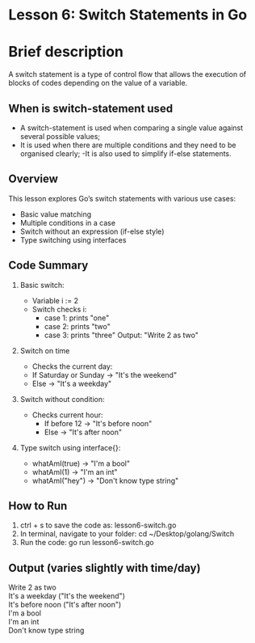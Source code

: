 # Lesson 6: Switch Statements in Go

# Brief description
A switch statement is a type of control flow that allows the execution of blocks of codes depending on the value of a variable.

## When is switch-statement used
- A switch-statement is used when comparing a single value against several possible values;
- It is used when there are multiple conditions and they need to be organised clearly;
-It is also used to simplify if-else statements.

## Overview

This lesson explores Go’s switch statements with various use cases:

- Basic value matching
- Multiple conditions in a case
- Switch without an expression (if-else style)
- Type switching using interfaces

## Code Summary

1. Basic switch:

   - Variable i := 2
   - Switch checks i:
      - case 1: prints "one"
      - case 2: prints "two"
      - case 3: prints "three"
   Output: "Write 2 as two"

2. Switch on time

   - Checks the current day:
   - If Saturday or Sunday -> "It's the weekend"
   - Else -> "It's a weekday"

3. Switch without condition:
   - Checks current hour:
     - If before 12 -> "It's before noon"
     - Else -> "It's after noon"

4. Type switch using interface{}:
   - whatAmI(true)   -> "I'm a bool"
   - whatAmI(1)      -> "I'm an int"
   - whatAmI("hey")  -> "Don't know type string"

## How to Run

  1. ctrl + s to save the code as: lesson6-switch.go
  2. In terminal, navigate to your folder:
     cd ~/Desktop/golang/Switch
  3. Run the code:
     go run lesson6-switch.go

## Output (varies slightly with time/day)

  Write 2 as two  
  It's a weekday  ("It's the weekend")  
  It's before noon  ("It's after noon")  
  I'm a bool  
  I'm an int  
  Don't know type string
